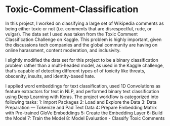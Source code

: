 # Toxic-Comment-Classification
In this project, I worked on classifying a large set of Wikipedia comments as being either toxic or not (i.e. comments that are disrespectful, rude, or vulgar). The data set I used was taken from the Toxic Comment Classification Challenge on Kaggle. This problem is highly important, given the discussions tech companies and the global community are having on online harassment, content moderation, and inclusivity.

I slightly modified the data set for this project to be a binary classification problem rather than a multi-headed model, as used in the Kaggle challenge, that’s capable of detecting different types of of toxicity like threats, obscenity, insults, and identity-based hate.

I applied word embeddings for text classification, used 1D Convolutions as feature extractors for text in NLP, and performed binary text classification using Deep Learning with Keras. The project workflow is categorized into following tasks: 1: Import Packages 2: Load and Explore the Data 3: Data Preparation — Tokenize and Pad Text Data 4: Prepare Embedding Matrix with Pre-trained GloVe Embeddings 5: Create the Embedding Layer 6: Build the Model 7: Train the Model 8: Model Evaluation - Classify Toxic Comments
